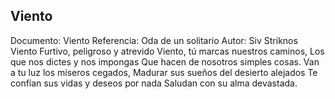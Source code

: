 ## Viento
Documento: Viento
Referencia: Oda de un solitario
Autor: Siv Striknos
Viento
Furtivo, peligroso y atrevido
Viento, tú marcas nuestros caminos,
Los que nos dictes y nos impongas
Que hacen de nosotros simples cosas.
Van a tu luz los míseros cegados,
Madurar sus sueños del desierto alejados
Te confían sus vidas y deseos por nada
Saludan con su alma devastada.

